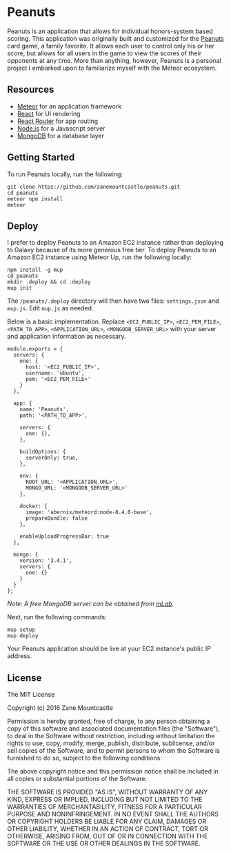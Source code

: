 # Peanuts

Peanuts is an application that allows for individual honors-system based scoring.
This application was originally built and customized for the [Peanuts](https://www.pagat.com/patience/nerts.html)
card game, a family favorite. It allows each user to control only his or her
score, but allows for all users in the game to view the scores of their opponents
at any time. More than anything, however, Peanuts is a personal project I embarked
upon to familiarize myself with the Meteor ecosystem.

## Resources

- [Meteor](https://www.meteor.com/) for an application framework
- [React](https://facebook.github.io/react/) for UI rendering
- [React Router](https://github.com/reactjs/react-router) for app routing
- [Node.js](http://nodejs.org/) for a Javascript server
- [MongoDB](https://www.mongodb.com/) for a database layer

## Getting Started

To run Peanuts locally, run the following:

```
git clone https://github.com/zanemountcastle/peanuts.git
cd peanuts
meteor npm install
meteor
```

## Deploy

I prefer to deploy Peanuts to an Amazon EC2 instance rather than deploying to Galaxy because of its more generous free tier. To deploy Peanuts to an Amazon EC2 instance using Meteor Up, run the following locally:

```
npm install -g mup
cd peanuts
mkdir .deploy && cd .deploy
mup init
```

The `/peanuts/.deploy` directory will then have two files: `settings.json` and `mup.js`. Edit `mup.js` as needed. 

Below is a basic  implementation. Replace `<EC2_PUBLIC_IP>`, `<EC2_PEM_FILE>`, `<PATH_TO_APP>`, `<APPLICATION_URL>`, `<MONGODB_SERVER_URL>` with your server and application information as necessary.

```
module.exports = {
  servers: {
    one: {
      host: '<EC2_PUBLIC_IP>',
      username: 'ubuntu',
      pem: '<EC2_PEM_FILE>'
    }
  },

  app: {
    name: 'Peanuts',
    path: '<PATH_TO_APP>',

    servers: {
      one: {},
    },

    buildOptions: {
      serverOnly: true,
    },

    env: {
      ROOT_URL: '<APPLICATION_URL>',
      MONGO_URL: '<MONGODB_SERVER_URL>'
    },

    docker: {
      image: 'abernix/meteord:node-8.4.0-base',
      prepareBundle: false
    },

    enableUploadProgressBar: true
  },

  mongo: {
    version: '3.4.1',
    servers: {
      one: {}
    }
  }
};
```
*Note: A free MongoDB server can be obtained from [mLab](https://mlab.com/create).*

Next, run the following commands:

```
mup setup
mup deploy
```

Your Peanuts application should be live at your EC2 instance's public IP address.

## License

The MIT License

Copyright (c) 2016 Zane Mountcastle

Permission is hereby granted, free of charge, to any person obtaining a copy
of this software and associated documentation files (the "Software"), to deal
in the Software without restriction, including without limitation the rights
to use, copy, modify, merge, publish, distribute, sublicense, and/or sell
copies of the Software, and to permit persons to whom the Software is
furnished to do so, subject to the following conditions:

The above copyright notice and this permission notice shall be included in
all copies or substantial portions of the Software.

THE SOFTWARE IS PROVIDED "AS IS", WITHOUT WARRANTY OF ANY KIND, EXPRESS OR
IMPLIED, INCLUDING BUT NOT LIMITED TO THE WARRANTIES OF MERCHANTABILITY,
FITNESS FOR A PARTICULAR PURPOSE AND NONINFRINGEMENT. IN NO EVENT SHALL THE
AUTHORS OR COPYRIGHT HOLDERS BE LIABLE FOR ANY CLAIM, DAMAGES OR OTHER
LIABILITY, WHETHER IN AN ACTION OF CONTRACT, TORT OR OTHERWISE, ARISING FROM,
OUT OF OR IN CONNECTION WITH THE SOFTWARE OR THE USE OR OTHER DEALINGS IN
THE SOFTWARE.
